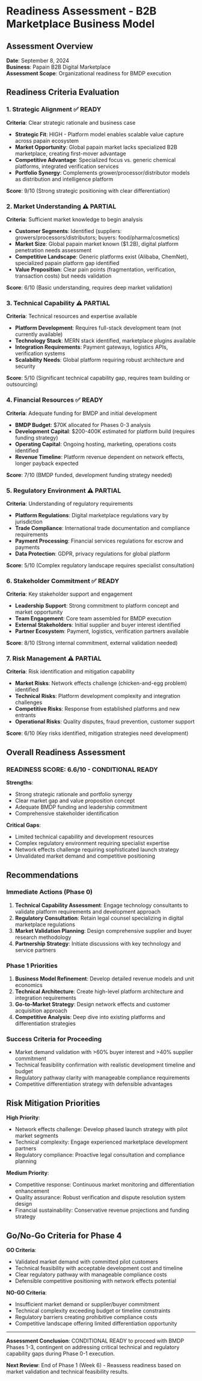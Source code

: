 # Readiness Assessment - B2B Marketplace Business Model

## Assessment Overview
**Date**: September 8, 2024  
**Business**: Papain B2B Digital Marketplace  
**Assessment Scope**: Organizational readiness for BMDP execution

## Readiness Criteria Evaluation

### 1. Strategic Alignment ✅ READY
**Criteria**: Clear strategic rationale and business case
- **Strategic Fit**: HIGH - Platform model enables scalable value capture across papain ecosystem
- **Market Opportunity**: Global papain market lacks specialized B2B marketplace, creating first-mover advantage
- **Competitive Advantage**: Specialized focus vs. generic chemical platforms, integrated verification services
- **Portfolio Synergy**: Complements grower/processor/distributor models as distribution and intelligence platform

**Score**: 9/10 (Strong strategic positioning with clear differentiation)

### 2. Market Understanding ⚠️ PARTIAL
**Criteria**: Sufficient market knowledge to begin analysis
- **Customer Segments**: Identified (suppliers: growers/processors/distributors; buyers: food/pharma/cosmetics)
- **Market Size**: Global papain market known ($1.2B), digital platform penetration needs assessment
- **Competitive Landscape**: Generic platforms exist (Alibaba, ChemNet), specialized papain platform gap identified
- **Value Proposition**: Clear pain points (fragmentation, verification, transaction costs) but needs validation

**Score**: 6/10 (Basic understanding, requires deep market validation)

### 3. Technical Capability ⚠️ PARTIAL
**Criteria**: Technical resources and expertise available
- **Platform Development**: Requires full-stack development team (not currently available)
- **Technology Stack**: MERN stack identified, marketplace plugins available
- **Integration Requirements**: Payment gateways, logistics APIs, verification systems
- **Scalability Needs**: Global platform requiring robust architecture and security

**Score**: 5/10 (Significant technical capability gap, requires team building or outsourcing)

### 4. Financial Resources ✅ READY
**Criteria**: Adequate funding for BMDP and initial development
- **BMDP Budget**: $70K allocated for Phases 0-3 analysis
- **Development Capital**: $200-400K estimated for platform build (requires funding strategy)
- **Operating Capital**: Ongoing hosting, marketing, operations costs identified
- **Revenue Timeline**: Platform revenue dependent on network effects, longer payback expected

**Score**: 7/10 (BMDP funded, development funding strategy needed)

### 5. Regulatory Environment ⚠️ PARTIAL
**Criteria**: Understanding of regulatory requirements
- **Platform Regulations**: Digital marketplace regulations vary by jurisdiction
- **Trade Compliance**: International trade documentation and compliance requirements
- **Payment Processing**: Financial services regulations for escrow and payments
- **Data Protection**: GDPR, privacy regulations for global platform

**Score**: 5/10 (Complex regulatory landscape requires specialist consultation)

### 6. Stakeholder Commitment ✅ READY
**Criteria**: Key stakeholder support and engagement
- **Leadership Support**: Strong commitment to platform concept and market opportunity
- **Team Engagement**: Core team assembled for BMDP execution
- **External Stakeholders**: Initial supplier and buyer interest identified
- **Partner Ecosystem**: Payment, logistics, verification partners available

**Score**: 8/10 (Strong internal commitment, external validation needed)

### 7. Risk Management ⚠️ PARTIAL
**Criteria**: Risk identification and mitigation capability
- **Market Risks**: Network effects challenge (chicken-and-egg problem) identified
- **Technical Risks**: Platform development complexity and integration challenges
- **Competitive Risks**: Response from established platforms and new entrants
- **Operational Risks**: Quality disputes, fraud prevention, customer support

**Score**: 6/10 (Key risks identified, mitigation strategies need development)

## Overall Readiness Assessment

### READINESS SCORE: 6.6/10 - CONDITIONAL READY

**Strengths**:
- Strong strategic rationale and portfolio synergy
- Clear market gap and value proposition concept
- Adequate BMDP funding and leadership commitment
- Comprehensive stakeholder identification

**Critical Gaps**:
- Limited technical capability and development resources
- Complex regulatory environment requiring specialist expertise
- Network effects challenge requiring sophisticated launch strategy
- Unvalidated market demand and competitive positioning

## Recommendations

### Immediate Actions (Phase 0)
1. **Technical Capability Assessment**: Engage technology consultants to validate platform requirements and development approach
2. **Regulatory Consultation**: Retain legal counsel specializing in digital marketplace regulations
3. **Market Validation Planning**: Design comprehensive supplier and buyer research methodology
4. **Partnership Strategy**: Initiate discussions with key technology and service partners

### Phase 1 Priorities
1. **Business Model Refinement**: Develop detailed revenue models and unit economics
2. **Technical Architecture**: Create high-level platform architecture and integration requirements
3. **Go-to-Market Strategy**: Design network effects and customer acquisition approach
4. **Competitive Analysis**: Deep dive into existing platforms and differentiation strategies

### Success Criteria for Proceeding
- Market demand validation with >60% buyer interest and >40% supplier commitment
- Technical feasibility confirmation with realistic development timeline and budget
- Regulatory pathway clarity with manageable compliance requirements
- Competitive differentiation strategy with defensible advantages

## Risk Mitigation Priorities

**High Priority**:
- Network effects challenge: Develop phased launch strategy with pilot market segments
- Technical complexity: Engage experienced marketplace development partners
- Regulatory compliance: Proactive legal consultation and compliance planning

**Medium Priority**:
- Competitive response: Continuous market monitoring and differentiation enhancement
- Quality assurance: Robust verification and dispute resolution system design
- Financial sustainability: Conservative revenue projections and funding strategy

## Go/No-Go Criteria for Phase 4

**GO Criteria**:
- Validated market demand with committed pilot customers
- Technical feasibility with acceptable development cost and timeline
- Clear regulatory pathway with manageable compliance costs
- Defensible competitive positioning with network effects potential

**NO-GO Criteria**:
- Insufficient market demand or supplier/buyer commitment
- Technical complexity exceeding budget or timeline constraints
- Regulatory barriers creating prohibitive compliance costs
- Competitive landscape offering limited differentiation opportunity

---
**Assessment Conclusion**: CONDITIONAL READY to proceed with BMDP Phases 1-3, contingent on addressing critical technical and regulatory capability gaps during Phase 0-1 execution.

**Next Review**: End of Phase 1 (Week 6) - Reassess readiness based on market validation and technical feasibility results.
